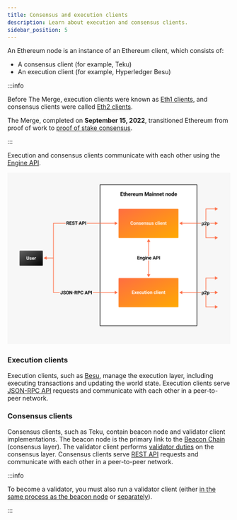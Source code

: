 ```yaml
---
title: Consensus and execution clients
description: Learn about execution and consensus clients.
sidebar_position: 5
---
```


An Ethereum node is an instance of an Ethereum client, which consists of:

- A consensus client (for example, Teku)
- An execution client (for example, Hyperledger Besu)

:::info

Before The Merge, execution clients were known as
[Eth1 clients](https://blog.ethereum.org/2022/01/24/the-great-eth2-renaming/), and consensus clients
were called [Eth2 clients](https://blog.ethereum.org/2022/01/24/the-great-eth2-renaming/).

The Merge, completed on **September 15, 2022**, transitioned Ethereum from
proof of work to [proof of stake consensus](proof-of-stake.md).

:::

Execution and consensus clients communicate with each other using the [Engine API](https://besu.hyperledger.org/development/public-networks/how-to/use-engine-api).

![Ethereum node](../images/execution-consensus-clients.png)

### Execution clients

Execution clients, such as [Besu](https://besu.hyperledger.org/), manage the execution layer, including
executing transactions and updating the world state. Execution clients serve
[JSON-RPC API](https://besu.hyperledger.org/development/public-networks/reference/api) requests and
communicate with each other in a peer-to-peer network.

### Consensus clients

Consensus clients, such as Teku, contain beacon node and validator client implementations. The beacon node
is the primary link to the [Beacon Chain](https://ethereum.org/en/upgrades/beacon-chain/) (consensus layer).
The validator client performs [validator duties](proof-of-stake.md) on the consensus layer. Consensus
clients serve [REST API](../reference/rest.md) requests and communicate with each other in a peer-to-peer network.

:::info

To become a validator, you must also run a validator client (either [in the same process as the beacon node](../get-started/start-teku.md#start-the-clients-in-a-single-process) or [separately](../get-started/start-teku.md#run-the-clients-separately)).

:::